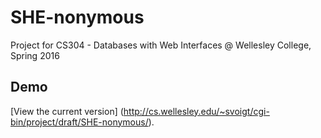 # SHE-nonymous

Project for CS304 - Databases with Web Interfaces @ Wellesley College, Spring 2016

## Demo

[View the current version] (http://cs.wellesley.edu/~svoigt/cgi-bin/project/draft/SHE-nonymous/).
